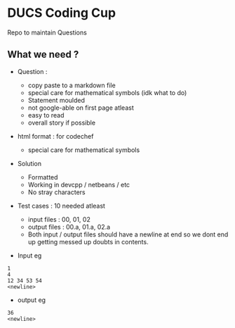 # DUCS Coding Cup

Repo to maintain Questions

## What we need ?

- Question :
    + copy paste to a markdown file
    + special care for mathematical symbols (idk what to do)
    + Statement moulded
    + not google-able on first page atleast
    + easy to read
    + overall story if possible
    
- html format : for codechef
    + special care for mathematical symbols
    
- Solution
    + Formatted
    + Working in devcpp / netbeans / etc 
    + No stray characters

- Test cases : 10 needed atleast
    + input files : 00, 01, 02 
    + output files : 00.a, 01.a, 02.a  
    + Both input / output files should have a newline at end so we dont end up getting messed up doubts in contents.

- Input eg
```
1
4
12 34 53 54
<newline>
```

- output eg
```
36
<newline>
```